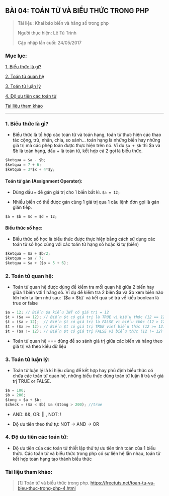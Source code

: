 ## BÀI 04: TOÁN TỬ VÀ BIỂU THỨC TRONG PHP

> Tài liệu: Khai báo biến và hằng số trong php
> 
> Người thực hiện: Lê Tú Trinh
>
> Cập nhập lần cuối: 24/05/2017

### Mục lục:

[1. Biểu thức là gì?](#1)

[2. Toán tử quan hệ](#2)

[3. Toán tử luận lý](#3)

[4. Độ ưu tiên các toán tử](#4)

[Tài liệu tham khảo](#5)

***

<a name="1"></a>
### 1. Biểu thức là gì?

- Biểu thức là tổ hợp các toán tử và toán hạng, toán tử thực hiện các thao tác cộng, trừ, nhân, chia, so sánh... toán hạng là những biến hay những giá trị mà các phép toán được thực hiện trên nó. Ví dụ `$a + $b` thì $a và $b là toán hạng, dấu + là toán tử, kết hợp cả 2 gọi là biểu thức.

```javascript
$ketqua = $a - $b;
$ketqua = 7 + 6;
$ketqua = 3*$x + 4*$y;
```

#### Toán tử gán (Assignment Operator):

- Dùng dấu `=` để gán giá trị cho 1 biến bất kì. `$a = 12;`

- Nhiều biến có thể được gán cùng 1 giá trị qua 1 câu lệnh đơn gọi là gán gián tiếp.

`$a = $b = $c = $d = 12;`

#### Biểu thức số học:

- Biểu thức số học là biểu thức được thực hiện bằng cách sử dụng các toán tử số học cùng với các toán tử hạng số hoặc kí tự (biến)

```javascript
$ketqua = $a + $b/2;
$ketqua = $a / 7;
$ketqua = $a + ($b = 5 + 6);
```

<a name="2"></a>
### 2. Toán tử quan hệ:

- Toán tử quan hệ được dùng để kiểm tra mối quan hệ giữa 2 biến hay giữa 1 biến với 1 hằng số. Ví dụ để kiểm tra 2 biến $a và $b xem biến nào lớn hơn ta làm như sau: `($a > $b)` và kết quả sẽ trả về kiểu boolean là true or false

```javascript
$a = 12; // Biến $a kiểu INT có giá trị = 12
$t = ($a == 12); // Biến $t có giá trị là TRUE vì biểu thức (12 == 12) đúng
$t = ($a > 12);  // Biến $t có giá trị là FALSE vì biểu thức (12 > 12) sai
$t = ($a >= 12); // Biến $t có giá trị TRUE vief biểu thức (12 >= 12) đúng
$t = ($a != 12); // Biến $t có giá trị FALSE vì biểu thức (12 != 12) sai
```

- Toán tử quan hệ === dùng để so sánh giá trị giữa các biến và hằng theo giá trị và theo kiểu dữ liệu

<a name="3"></a>
### 3. Toán tử luận lý:

- Toán tử luận lý là kí hiệu dùng để kết hợp  hay phủ định biểu thức có chứa các toán tử quan hệ, những biểu thức dùng toán tử luận lí trả về giá trị TRUE or FALSE.

```javascript
$a = 100;
$b = 200;
$tong = $a + $b;
$check = ($a < $b) && ($tong > 200); //true
```

- AND: &&, OR: || , NOT: !

- Độ ưu tiên theo thứ tự: NOT -> AND -> OR

<a name="4"></a>
### 4. Độ ưu tiên các toán tử:

- Độ ưu tiên của các toán tử thiết lập thứ tự ưu tiên tính toán của 1 biểu thức. Các toán tử và biểu thức trong php có sự liên hệ lẫn nhau, toán tử kết hợp toán hạng tạo thành biểu thức

<a name="5"></a>
### Tài liệu tham khảo:

> [1] Toán tử và biểu thức trong php. https://freetuts.net/toan-tu-va-bieu-thuc-trong-php-4.html